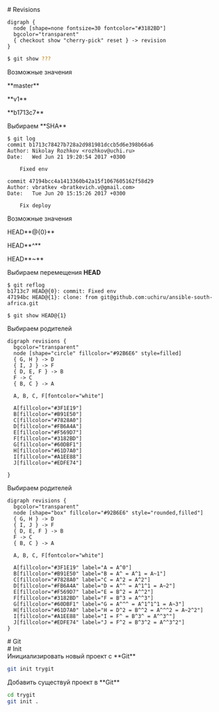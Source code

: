<section class="center">
# Revisions

<section>

```graphviz
digraph {
  node [shape=none fontsize=30 fontcolor="#3182BD"]
  bgcolor="transparent"
  { checkout show "cherry-pick" reset } -> revision
}

```

```bash
$ git show ???
```

</section>

<section>

Возможные значения

<p class="fragment">
**master**
</p>

<p class="fragment">
**v1**
</p>

<p class="fragment">
**b1713c7**
</p>
</section>

<section>
Выбираем **SHA**

```shell
$ git log
commit b1713c78427b728a2d981981dccb5d6e398b66a6
Author: Nikolay Rozhkov <rozhkov@uchi.ru>
Date:   Wed Jun 21 19:20:54 2017 +0300

    Fixed env

commit 47194bcc4a1413360b42a15f1067605162f58d29
Author: vbratkev <bratkevich.v@gmail.com>
Date:   Tue Jun 20 15:15:26 2017 +0300

    Fix deploy
```

</section>

<section>

Возможные значения

HEAD**@{0}**

<p class="fragment">
HEAD**^**
</p>

<p class="fragment">
HEAD**~**
</p>

</section>

<section>

Выбираем перемещения **HEAD**

```shell
$ git reflog
b1713c7 HEAD@{0}: commit: Fixed env
47194bc HEAD@{1}: clone: from git@github.com:uchiru/ansible-south-africa.git
```

```shell
$ git show HEAD@{1}
```

</section>

<section>
Выбираем родителей

```graphviz
digraph revisions {
  bgcolor="transparent"
  node [shape="circle" fillcolor="#92B6E6" style=filled]
  { G, H } -> D
  { I, J } -> F
  { D, E, F } -> B
  F -> C
  { B, C } -> A

  A, B, C, F[fontcolor="white"]

  A[fillcolor="#3F1E19"]
  B[fillcolor="#B91E50"]
  C[fillcolor="#7828A0"]
  D[fillcolor="#FB6A4A"]
  E[fillcolor="#F569D7"]
  F[fillcolor="#3182BD"]
  G[fillcolor="#60DBF1"]
  H[fillcolor="#61D7A0"]
  I[fillcolor="#A1EE88"]
  J[fillcolor="#EDFE74"]

}
```

</section>

<section>
Выбираем родителей

```graphviz
digraph revisions {
  bgcolor="transparent"
  node [shape="box" fillcolor="#92B6E6" style="rounded,filled"]
  { G, H } -> D
  { I, J } -> F
  { D, E, F } -> B
  F -> C
  { B, C } -> A

  A, B, C, F[fontcolor="white"]

  A[fillcolor="#3F1E19" label="A = A^0"]
  B[fillcolor="#B91E50" label="B = A^ = A^1 = A~1"]
  C[fillcolor="#7828A0" label="C = A^2 = A^2"]
  D[fillcolor="#FB6A4A" label="D = A^^ = A^1^1 = A~2"]
  E[fillcolor="#F569D7" label="E = B^2 = A^^2"]
  F[fillcolor="#3182BD" label="F = B^3 = A^^3"]
  G[fillcolor="#60DBF1" label="G = A^^^ = A^1^1^1 = A~3"]
  H[fillcolor="#61D7A0" label="H = D^2 = B^^2 = A^^^2 = A~2^2"]
  I[fillcolor="#A1EE88" label="I = F^ = B^3^ = A^^3^"]
  J[fillcolor="#EDFE74" label="J = F^2 = B^3^2 = A^^3^2"]
}
```

</section>
</section>

<section class="center">
# Git
</section>

<section class="center">
# Init

<section>
Инициализировать новый проект c **Git**

```bash
git init trygit
```
</section>

<section>
Добавить существуй проект в **Git**

```bash
cd trygit
git init .
```
</section>
</section>

